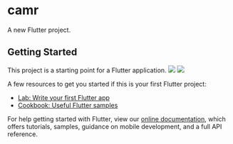 # camr

A new Flutter project.

## Getting Started

This project is a starting point for a Flutter application.
![](https://user-images.githubusercontent.com/43435727/61551957-372af080-aa74-11e9-8dcb-282082ff0871.png)
![](https://user-images.githubusercontent.com/43435727/61551967-3abe7780-aa74-11e9-87c3-b35b70039b48.png)


A few resources to get you started if this is your first Flutter project:

- [Lab: Write your first Flutter app](https://flutter.dev/docs/get-started/codelab)
- [Cookbook: Useful Flutter samples](https://flutter.dev/docs/cookbook)

For help getting started with Flutter, view our 
[online documentation](https://flutter.dev/docs), which offers tutorials, 
samples, guidance on mobile development, and a full API reference.
